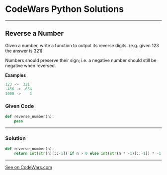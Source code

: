 # CodeWars Python Solutions

---

## Reverse a Number

Given a number, write a function to output its reverse digits. (e.g. given 123 the answer is 321)

Numbers should preserve their sign; i.e. a negative number should still be negative when reversed.

**Examples**

```Python
123 ->  321
-456 -> -654
1000 ->    1
```


### Given Code


```python
def reverse_number(n):
    pass
```

---

### Solution


```python
def reverse_number(n):
    return int(str(n)[::-1]) if n > 0 else int(str(n * -1)[::-1]) * -1
```


---


[See on CodeWars.com](https://www.codewars.com/kata/555bfd6f9f9f52680f0000c5/)
